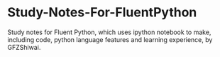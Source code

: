 # Study-Notes-For-FluentPython
 Study notes for Fluent Python, which uses ipython notebook to make, including code, python language features and learning experience, by GFZShiwai.
